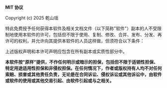**MIT 协议**

Copyright (c) 2025 乾山瑶

特此免费授予任何获得本软件及相关文档文件（以下简称"软件"）副本的人不受限制地使用本软件的许可，包括但不限于使用、复制、修改、合并、发布、分发、再许可的权利，并允许向其提供本软件的人员这样做，但须符合以下条件：

上述版权声明和本许可声明应包含在所有副本或实质性部分中。

**本软件按"原样"提供，不作任何明示或暗示的担保，包括但不限于适销性担保、特定用途适用性担保和非侵权担保。在任何情况下，作者或版权持有人均不对任何索赔、损害或其他责任负责，无论是在合同诉讼、侵权诉讼或其他诉讼中，由软件或软件的使用或其他交易引起、由软件引起或与之相关。**